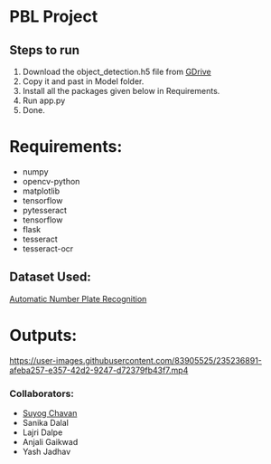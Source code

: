 # PBL Project 

## Steps to run

1. Download the object_detection.h5 file from [GDrive](https://drive.google.com/file/d/1wHyv3muz3HbHY88QHReUF8V6YFPyABEd/view?usp=share_link "Suyog's Drive")
2. Copy it and past in Model folder.
3. Install all the packages given below in Requirements.
4. Run app.py
5. Done.

# Requirements:

* numpy
* opencv-python
* matplotlib
* tensorflow
* pytesseract
* tensorflow
* flask
* tesseract
* tesseract-ocr

## Dataset Used:
[Automatic Number Plate Recognition](https://www.kaggle.com/code/aslanahmedov/automatic-number-plate-recognition#2.5-VERIFY-THE-DATA)

# Outputs:
https://user-images.githubusercontent.com/83905525/235236891-afeba257-e357-42d2-9247-d72379fb43f7.mp4

### Collaborators:
* [Suyog Chavan](https://github.com/suyogschavan)
* Sanika Dalal
* Lajri Dalpe
* Anjali Gaikwad
* Yash Jadhav
